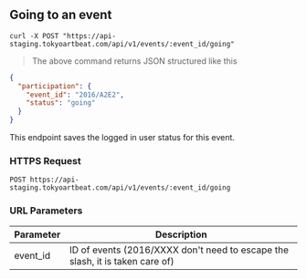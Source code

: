## Going to an event

```shell
curl -X POST "https://api-staging.tokyoartbeat.com/api/v1/events/:event_id/going"
```

> The above command returns JSON structured like this 

```json
{
  "participation": {
    "event_id": "2016/A2E2",
    "status": "going"
  }
}
```

This endpoint saves the logged in user status for this event.

### HTTPS Request

`POST https://api-staging.tokyoartbeat.com/api/v1/events/:event_id/going`

### URL Parameters

Parameter | Description
--------- | -----------
event_id | ID  of events (2016/XXXX don't need to escape the slash, it is taken care of)
